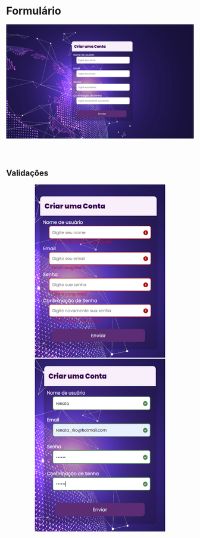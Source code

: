 # Formulário

<img src=./2022-08-09_14-17.png width="800">


<br></br>
## Validações

<p align="center">
  <img src="./setError.png" width="350" alt="imagem de erro">
  <img src="./setseccess.png" width="350" height="463"alt="imagem de sucesso">
</p>

